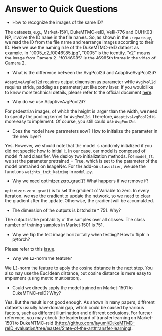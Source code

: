 # Answer to Quick Questions
-	How to recognize the images of the same ID?

The datasets, e.g., Market-1501, DukeMTMC-reID, VeRi-776 and CUHK03-NP, involve the ID name in the file names. 
So, as shown in the `prepare.py`, we read the ID from the file name and rearrange images according to their ID. 
Here we use the naming rule of the DukeMTMC-reID dataset as example. 
In "0005_c2_f0046985.jpg", "0005" is the identity. "c2" means the image from Camera 2. "f0046985" is the 46985th frame in the video of Camera 2.

- What is the difference between the AvgPool2d and AdaptiveAvgPool2d?

`AdaptiveAvgPool2d` requires output dimension as parameter while `AvgPool2d` requires stride, padding as parameter just like conv layer. 
If you would like to know more technical details, please refer to the official document [here](https://pytorch.org/docs/stable/nn.html?highlight=adaptiveavgpool2d#torch.nn.AdaptiveAvgPool2d).

- Why do we use AdaptiveAvgPool2d? 

For pedestrian images, of which the height is larger than the width, we need to specify the pooling kernel for `AvgPool2d`.
Therefore, `AdaptiveAvgPool2d` is more easy to implement. Of course, you still could use `AvgPool2d`.

-	Does the model have parameters now? How to initialize the parameter in the new layer?

Yes. However, we should note that the model is randomly initialized if you did not specific how to initial it.
In our case, our model is composed of model_ft and classifier. We deploy two initialization methods.
For `model_ft`, we set the parameter pretrained = True, which is set to the parameter of the model pretrained on ImageNet. 
For the add-on `classifier`, we use the functions  `weights_init_kaiming` in `model.py`. 

-	Why we need optimizer.zero_grad()? What happens if we remove it?

`optimizer.zero_grad()` is to set the gradient of Variable to zero. 
In every iteration, we use the gradient to update the network, so we need to clear the gradient after the update.
Otherwise, the gradient will be accumulated.

-	The dimension of the outputs is batchsize * 751. Why?

The output is the probablity of the samples over all classes. The class number of training samples in Market-1501 is 751. 

-	Why we flip the test image horizontally when testing? How to fliplr in pytorch?

Please refer to this [issue](https://github.com/layumi/Person_reID_baseline_pytorch/issues/99).

-	Why we L2-norm the feature?

We L2-norm the feature to apply the cosine distance in the next step. 
You also may use the Euclidean distance, but cosine distance is more easy to implement (using metric multiplation). 

-	Could we directly apply the model trained on Market-1501 to DukeMTMC-reID? Why?

Yes. But the result is not good enough. As shown in many papers, different datasets usually have domain gap, which could be caused by various factors, such as different illumination and different occlusions. 
For further reference, you may check the leaderboard of transfer learning on Market-1501 to DukeMTMC-reid (https://github.com/layumi/DukeMTMC-reID_evaluation/tree/master/State-of-the-art#transfer-learning). 
 
